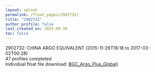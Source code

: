 ```yaml
---
layout: splash
permalink: /float_pages/2902732/
title: "2902732"
author_profile: false
last_created_on: 2025-09-30
toc: false
---
```

 
2902732: CHINA ARGO EQUIVALENT (2015-11-26T18:18 to 2017-03-02T00:28)\
47 profiles completed\
Individual float file download: [BGC_Argo_Plus_Global](https://ftp.soest.hawaii.edu/bgc_argo_plus/Individual_Floats/outliers_removed/2902732_Sprof_processed.nc)\

